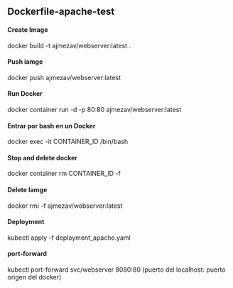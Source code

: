 ## Dockerfile-apache-test

#### Create Image

docker build -t ajmezav/webserver:latest .

#### Push iamge

docker push ajmezav/webserver:latest

#### Run Docker

docker container run -d -p 80:80 ajmezav/webserver:latest

#### Entrar por bash en un Docker

docker exec -it CONTAINER_ID /bin/bash

#### Stop and delete docker


docker container rm CONTAINER_ID -f

#### Delete Iamge 

docker rmi -f ajmezav/webserver:latest

#### Deployment

kubectl apply -f deployment_apache.yaml

#### port-forward

kubectl port-forward svc/webserver 8080:80 (puerto del localhost: puerto origen del docker)
